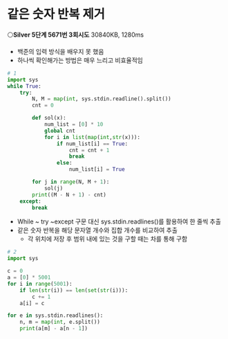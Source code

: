 # 같은 숫자 반복 제거

⚪**Silver 5단계 5671번 3회시도** 30840KB, 1280ms

- 백준의 입력 방식을 배우지 못 했음
- 하나씩 확인해가는 방법은 매우 느리고 비효율적임

```python
# 1
import sys
while True:
    try:
        N, M = map(int, sys.stdin.readline().split())
        cnt = 0

        def sol(x):
            num_list = [0] * 10
            global cnt
            for i in list(map(int,str(x))):
                if num_list[i] == True:
                    cnt = cnt + 1
                    break
                else:
                    num_list[i] = True

        for j in range(N, M + 1):
            sol(j)
        print((M - N + 1) - cnt)
    except:
        break
```

- While ~ try ~except 구문 대신 sys.stdin.readlines()를 활용하여 한 줄씩 추출
- 같은 숫자 반복을 해당 문자열 개수와 집합 개수를 비교하여 추출
  - 각 위치에 저장 후 범위 내에 있는 것을 구할 때는 차를 통해 구함

```python
# 2
import sys

c = 0
a = [0] * 5001
for i in range(5001):
    if len(str(i)) == len(set(str(i))):
        c += 1
    a[i] = c

for e in sys.stdin.readlines():
    n, m = map(int, e.split())
    print(a[m] - a[n - 1])
```

